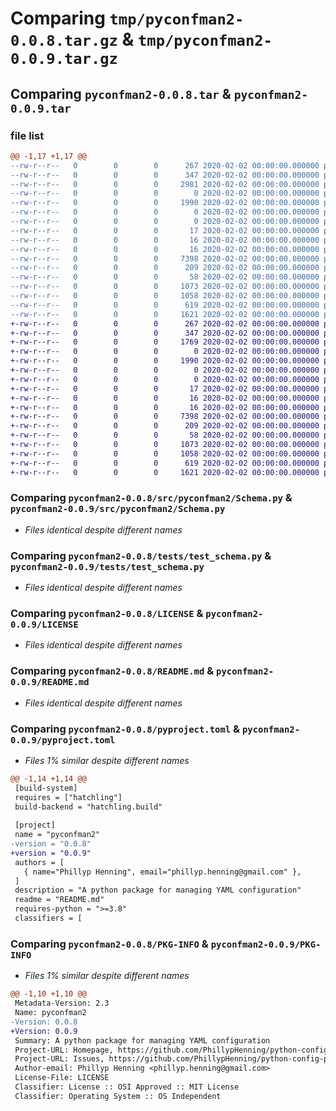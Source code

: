 # Comparing `tmp/pyconfman2-0.0.8.tar.gz` & `tmp/pyconfman2-0.0.9.tar.gz`

## Comparing `pyconfman2-0.0.8.tar` & `pyconfman2-0.0.9.tar`

### file list

```diff
@@ -1,17 +1,17 @@
--rw-r--r--   0        0        0      267 2020-02-02 00:00:00.000000 pyconfman2-0.0.8/Devs.md
--rw-r--r--   0        0        0      347 2020-02-02 00:00:00.000000 pyconfman2-0.0.8/setup.py
--rw-r--r--   0        0        0     2981 2020-02-02 00:00:00.000000 pyconfman2-0.0.8/.github/workflows/build-and-publish-to-pypi.yml
--rw-r--r--   0        0        0        0 2020-02-02 00:00:00.000000 pyconfman2-0.0.8/src/pyconfman2/Exceptions.py
--rw-r--r--   0        0        0     1990 2020-02-02 00:00:00.000000 pyconfman2-0.0.8/src/pyconfman2/Schema.py
--rw-r--r--   0        0        0        0 2020-02-02 00:00:00.000000 pyconfman2-0.0.8/src/pyconfman2/__init__.py
--rw-r--r--   0        0        0        0 2020-02-02 00:00:00.000000 pyconfman2-0.0.8/tests/__init__.py
--rw-r--r--   0        0        0       17 2020-02-02 00:00:00.000000 pyconfman2-0.0.8/tests/config.yaml
--rw-r--r--   0        0        0       16 2020-02-02 00:00:00.000000 pyconfman2-0.0.8/tests/config.yml
--rw-r--r--   0        0        0       16 2020-02-02 00:00:00.000000 pyconfman2-0.0.8/tests/test_default_config.yml
--rw-r--r--   0        0        0     7398 2020-02-02 00:00:00.000000 pyconfman2-0.0.8/tests/test_schema.py
--rw-r--r--   0        0        0      209 2020-02-02 00:00:00.000000 pyconfman2-0.0.8/tests/test_schema_config.yml
--rw-r--r--   0        0        0       58 2020-02-02 00:00:00.000000 pyconfman2-0.0.8/.gitignore
--rw-r--r--   0        0        0     1073 2020-02-02 00:00:00.000000 pyconfman2-0.0.8/LICENSE
--rw-r--r--   0        0        0     1058 2020-02-02 00:00:00.000000 pyconfman2-0.0.8/README.md
--rw-r--r--   0        0        0      619 2020-02-02 00:00:00.000000 pyconfman2-0.0.8/pyproject.toml
--rw-r--r--   0        0        0     1621 2020-02-02 00:00:00.000000 pyconfman2-0.0.8/PKG-INFO
+-rw-r--r--   0        0        0      267 2020-02-02 00:00:00.000000 pyconfman2-0.0.9/Devs.md
+-rw-r--r--   0        0        0      347 2020-02-02 00:00:00.000000 pyconfman2-0.0.9/setup.py
+-rw-r--r--   0        0        0     1769 2020-02-02 00:00:00.000000 pyconfman2-0.0.9/.github/workflows/build-and-publish-to-pypi.yml
+-rw-r--r--   0        0        0        0 2020-02-02 00:00:00.000000 pyconfman2-0.0.9/src/pyconfman2/Exceptions.py
+-rw-r--r--   0        0        0     1990 2020-02-02 00:00:00.000000 pyconfman2-0.0.9/src/pyconfman2/Schema.py
+-rw-r--r--   0        0        0        0 2020-02-02 00:00:00.000000 pyconfman2-0.0.9/src/pyconfman2/__init__.py
+-rw-r--r--   0        0        0        0 2020-02-02 00:00:00.000000 pyconfman2-0.0.9/tests/__init__.py
+-rw-r--r--   0        0        0       17 2020-02-02 00:00:00.000000 pyconfman2-0.0.9/tests/config.yaml
+-rw-r--r--   0        0        0       16 2020-02-02 00:00:00.000000 pyconfman2-0.0.9/tests/config.yml
+-rw-r--r--   0        0        0       16 2020-02-02 00:00:00.000000 pyconfman2-0.0.9/tests/test_default_config.yml
+-rw-r--r--   0        0        0     7398 2020-02-02 00:00:00.000000 pyconfman2-0.0.9/tests/test_schema.py
+-rw-r--r--   0        0        0      209 2020-02-02 00:00:00.000000 pyconfman2-0.0.9/tests/test_schema_config.yml
+-rw-r--r--   0        0        0       58 2020-02-02 00:00:00.000000 pyconfman2-0.0.9/.gitignore
+-rw-r--r--   0        0        0     1073 2020-02-02 00:00:00.000000 pyconfman2-0.0.9/LICENSE
+-rw-r--r--   0        0        0     1058 2020-02-02 00:00:00.000000 pyconfman2-0.0.9/README.md
+-rw-r--r--   0        0        0      619 2020-02-02 00:00:00.000000 pyconfman2-0.0.9/pyproject.toml
+-rw-r--r--   0        0        0     1621 2020-02-02 00:00:00.000000 pyconfman2-0.0.9/PKG-INFO
```

### Comparing `pyconfman2-0.0.8/src/pyconfman2/Schema.py` & `pyconfman2-0.0.9/src/pyconfman2/Schema.py`

 * *Files identical despite different names*

### Comparing `pyconfman2-0.0.8/tests/test_schema.py` & `pyconfman2-0.0.9/tests/test_schema.py`

 * *Files identical despite different names*

### Comparing `pyconfman2-0.0.8/LICENSE` & `pyconfman2-0.0.9/LICENSE`

 * *Files identical despite different names*

### Comparing `pyconfman2-0.0.8/README.md` & `pyconfman2-0.0.9/README.md`

 * *Files identical despite different names*

### Comparing `pyconfman2-0.0.8/pyproject.toml` & `pyconfman2-0.0.9/pyproject.toml`

 * *Files 1% similar despite different names*

```diff
@@ -1,14 +1,14 @@
 [build-system]
 requires = ["hatchling"]
 build-backend = "hatchling.build"
 
 [project]
 name = "pyconfman2"
-version = "0.0.8"
+version = "0.0.9"
 authors = [
   { name="Phillyp Henning", email="phillyp.henning@gmail.com" },
 ]
 description = "A python package for managing YAML configuration"
 readme = "README.md"
 requires-python = ">=3.8"
 classifiers = [
```

### Comparing `pyconfman2-0.0.8/PKG-INFO` & `pyconfman2-0.0.9/PKG-INFO`

 * *Files 1% similar despite different names*

```diff
@@ -1,10 +1,10 @@
 Metadata-Version: 2.3
 Name: pyconfman2
-Version: 0.0.8
+Version: 0.0.9
 Summary: A python package for managing YAML configuration
 Project-URL: Homepage, https://github.com/PhillypHenning/python-config-parser
 Project-URL: Issues, https://github.com/PhillypHenning/python-config-parser/issues
 Author-email: Phillyp Henning <phillyp.henning@gmail.com>
 License-File: LICENSE
 Classifier: License :: OSI Approved :: MIT License
 Classifier: Operating System :: OS Independent
```

